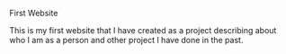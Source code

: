 First Website

This is my first website that I have created as a project describing about who I am as a person and other project I have done in the past.
